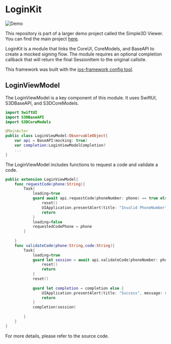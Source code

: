# LoginKit
![Demo](https://github.com/hassanvfx/s3d-loginkit/assets/425926/960d30d9-ae4e-40df-b553-6f233fa5df38)

This repository is part of a larger demo project called the Simple3D Viewer. You can find the main project [here](https://github.com/hassanvfx/simple3DViewer).

LoginKit is a module that links the CoreUI, CoreModels, and BaseAPI to create a mocked signing flow. The module requires an optional completion callback that will return the final SessionItem to the original callsite.

This framework was built with the [ios-framework config tool](https://github.com/hassanvfx/ios-framework).

## LoginViewModel

The LoginViewModel is a key component of this module. It uses SwiftUI, S3DBaseAPI, and S3DCoreModels.

```swift
import SwiftUI
import S3DBaseAPI
import S3DCoreModels

@MainActor
public class LoginViewModel:ObservableObject{
    var api = BaseAPI(mocking: true)
    var completion:LoginViewModelCompletion?
    ...
}
```

The LoginViewModel includes functions to request a code and validate a code.

```swift
public extension LoginViewModel{
    func requestCode(phone:String){
        Task{
            loading=true
            guard await api.requestCode(phoneNumber: phone) == true else {
                reset()
                UIApplication.presentAlert(title: "Invalid PhoneNumber", message: "Please try again")
                return
            }
            loading=false
            requestedCodePhone = phone
        }
        
    }
    func validateCode(phone:String,code:String){
        Task{
            loading=true
            guard let session = await api.validateCode(phoneNumber: phone, code: code) else {
                reset()
                return
            }
            reset()
            
            guard let completion = completion else {
                UIApplication.presentAlert(title: "Success", message: session.token ?? "no token")
                return
            }
            completion(session)
            
        }
    }
}
```

For more details, please refer to the source code.

